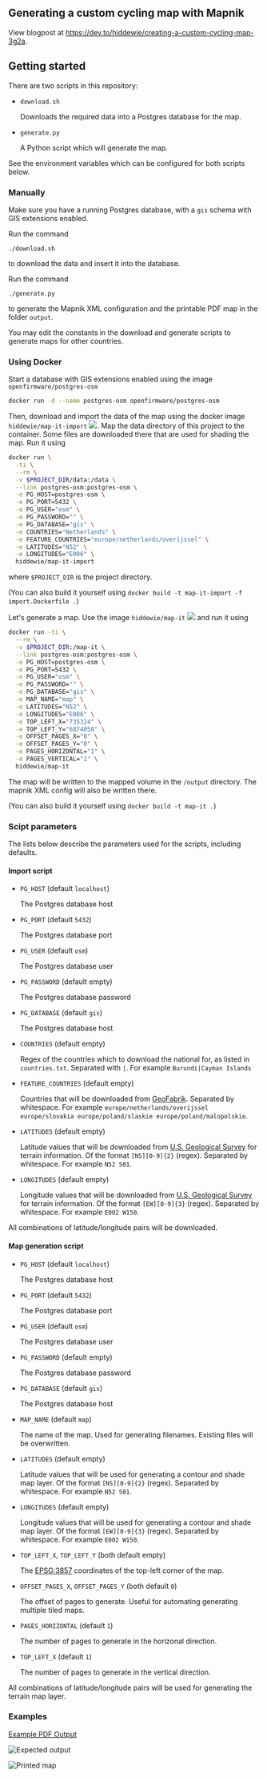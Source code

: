 
## Generating a custom cycling map with Mapnik

View blogpost at https://dev.to/hiddewie/creating-a-custom-cycling-map-3g2a.

## Getting started

There are two scripts in this repository:
- `download.sh`

  Downloads the required data into a Postgres database for the map.
- `generate.py`

  A Python script which will generate the map. 
  
See the environment variables which can be configured for both scripts below.

### Manually

Make sure you have a running Postgres database, with a `gis` schema with GIS extensions enabled.

Run the command
```shell script
./download.sh
```
to download the data and insert it into the database.

Run the command 
```shell script
./generate.py
```
to generate the Mapnik XML configuration and the printable PDF map in the folder `output`.

You may edit the constants in the download and generate scripts to generate maps for other countries.

### Using Docker

Start a database with GIS extensions enabled using the image `openfirmware/postgres-osm`
```bash
docker run -d --name postgres-osm openfirmware/postgres-osm
```

Then, download and import the data of the map using the docker image `hiddewie/map-it-import` [![](https://images.microbadger.com/badges/image/hiddewie/map-it-import.svg)](https://microbadger.com/images/hiddewie/map-it-import). Map the data directory of this project to the container. Some files are downloaded there that are used for shading the map. Run it using
```bash
docker run \
  -ti \
  --rm \
  -v $PROJECT_DIR/data:/data \
  --link postgres-osm:postgres-osm \
  -e PG_HOST=postgres-osm \
  -e PG_PORT=5432 \
  -e PG_USER="osm" \
  -e PG_PASSWORD="" \
  -e PG_DATABASE="gis" \
  -e COUNTRIES="Netherlands" \
  -e FEATURE_COUNTRIES="europe/netherlands/overijssel" \
  -e LATITUDES="N52" \
  -e LONGITUDES="E006" \
  hiddewie/map-it-import
```
where `$PROJECT_DIR` is the project directory.

(You can also build it yourself using `docker build -t map-it-import -f import.Dockerfile .`)

Let's generate a map. Use the image `hiddewie/map-it` [![](https://images.microbadger.com/badges/image/hiddewie/map-it.svg)](https://microbadger.com/images/hiddewie/map-it) and run it using 
```bash
docker run -ti \
  --rm \
  -v $PROJECT_DIR:/map-it \
  --link postgres-osm:postgres-osm \
  -e PG_HOST=postgres-osm \
  -e PG_PORT=5432 \
  -e PG_USER="osm" \
  -e PG_PASSWORD="" \
  -e PG_DATABASE="gis" \
  -e MAP_NAME="map" \
  -e LATITUDES="N52" \
  -e LONGITUDES="E006" \
  -e TOP_LEFT_X="735324" \
  -e TOP_LEFT_Y="6874058" \
  -e OFFSET_PAGES_X="0" \
  -e OFFSET_PAGES_Y="0" \
  -e PAGES_HORIZONTAL="1" \
  -e PAGES_VERTICAL="1" \
  hiddewie/map-it
```

The map will be written to the mapped volume in the `/output` directory. The mapnik XML config will also be written there.

(You can also build it yourself using `docker build -t map-it .`)

### Scipt parameters

The lists below describe the parameters used for the scripts, including defaults.

#### Import script

- `PG_HOST` (default `localhost`)
  
  The Postgres database host
- `PG_PORT` (default `5432`)
  
  The Postgres database port
- `PG_USER` (default `osm`)
  
  The Postgres database user
- `PG_PASSWORD` (default empty)
  
  The Postgres database password
- `PG_DATABASE` (default `gis`)
  
  The Postgres database host
- `COUNTRIES` (default empty)
  
  Regex of the countries which to download the national for, as listed in `countries.txt`. Separated with `|`. For example `Burundi|Cayman Islands`
- `FEATURE_COUNTRIES` (default empty)
  
  Countries that will be downloaded from [GeoFabrik](http://download.geofabrik.de/). Separated by whitespace. For example `europe/netherlands/overijssel europe/slovakia europe/poland/slaskie europe/poland/malopolskie`.
- `LATITUDES` (default empty)
  
  Latitude values that will be downloaded from [U.S. Geological Survey](https://www.usgs.gov/) for terrain information. Of the format `[NS][0-9]{2}` (regex). Separated by whitespace. For example `N52 S01`.
- `LONGITUDES` (default empty)
  
  Longitude values that will be downloaded from [U.S. Geological Survey](https://www.usgs.gov/) for terrain information. Of the format `[EW][0-9]{3}` (regex). Separated by whitespace. For example `E002 W150`.

All combinations of latitude/longitude pairs will be downloaded.

#### Map generation script

- `PG_HOST` (default `localhost`)
  
  The Postgres database host
- `PG_PORT` (default `5432`)
  
  The Postgres database port
- `PG_USER` (default `osm`)
  
  The Postgres database user
- `PG_PASSWORD` (default empty)
  
  The Postgres database password
- `PG_DATABASE` (default `gis`)
  
  The Postgres database host
- `MAP_NAME` (default `map`)
  
  The name of the map. Used for generating filenames. Existing files will be overwritten.
- `LATITUDES` (default empty)
  
  Latitude values that will be used for generating a contour and shade map layer. Of the format `[NS][0-9]{2}` (regex). Separated by whitespace. For example `N52 S01`.
- `LONGITUDES` (default empty)
  
  Longitude values that will be used for generating a contour and shade map layer. Of the format `[EW][0-9]{3}` (regex). Separated by whitespace. For example `E002 W150`.
- `TOP_LEFT_X`, `TOP_LEFT_Y` (both default empty)
  
  The [EPSG:3857](https://epsg.io/3857) coordinates of the top-left corner of the map.
- `OFFSET_PAGES_X`, `OFFSET_PAGES_Y` (both default `0`)
  
  The offset of pages to generate. Useful for automating generating multiple tiled maps.
- `PAGES_HORIZONTAL` (default `1`)
  
  The number of pages to generate in the horizonal direction.
- `TOP_LEFT_X` (default `1`)
  
  The number of pages to generate in the vertical direction.

All combinations of latitude/longitude pairs will be used for generating the terrain map layer.

### Examples

[Example PDF Output](https://github.com/hiddewie/map-it/releases/download/v1.0.0/output.pdf)

![Expected output](assets/cover.jpg)

![Printed map](assets/printed.jpg)
